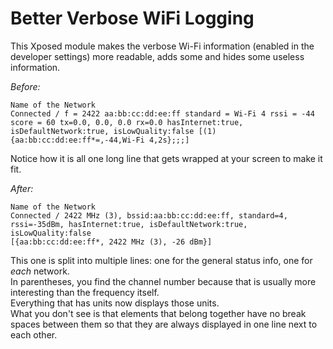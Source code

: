# Better Verbose WiFi Logging

This Xposed module makes the verbose Wi-Fi information (enabled in the developer settings) more readable,
adds some and hides some useless information.

*Before:*

```
Name of the Network
Connected / f = 2422 aa:bb:cc:dd:ee:ff standard = Wi-Fi 4 rssi = -44 score = 60 tx=0.0, 0.0, 0.0 rx=0.0 hasInternet:true, isDefaultNetwork:true, isLowQuality:false [(1) {aa:bb:cc:dd:ee:ff*=,-44,Wi-Fi 4,2s};;;]
``` 

Notice how it is all one long line that gets wrapped at your screen to make it fit.

*After:*

```
Name of the Network
Connected / 2422 MHz (3), bssid:aa:bb:cc:dd:ee:ff, standard=4, rssi=-35dBm, hasInternet:true, isDefaultNetwork:true, isLowQuality:false
[{aa:bb:cc:dd:ee:ff*, 2422 MHz (3), -26 dBm}]
```

This one is split into multiple lines: one for the general status info, one for _each_ network.  
In parentheses, you find the channel number because that is usually more interesting than the frequency itself.  
Everything that has units now displays those units.  
What you don't see is that elements that belong together have no break spaces between them
so that they are always displayed in one line next to each other.
